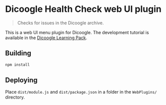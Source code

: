 # Dicoogle Health Check web UI plugin

> Checks for issues in the Dicoogle archive.

This is a web UI menu plugin for Dicoogle.
The development tutorial is available in the [Dicoogle Learning Pack](https://bioinformatics-ua.github.io/dicoogle-learning-pack/docs/webplugins/).

## Building

```bash
npm install
```

## Deploying

Place `dist/module.js` and `dist/package.json` in a folder in the `WebPlugins/` directory.
